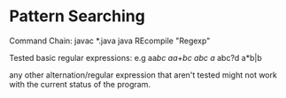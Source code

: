 # Pattern Searching

Command Chain:
javac *.java
java REcompile "Regexp"

Tested basic regular expressions:
e.g
aa*bc
aa+bc
abc
a*
abc?d
a*b|b

any other alternation/regular expression that aren't tested might not work with the current status of the program.
